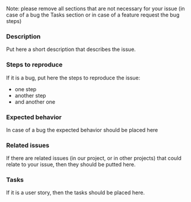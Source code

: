 Note: please remove all sections that are not necessary for your issue (in case of a bug the Tasks section or in case of
a feature request the bug steps)

### Description

Put here a short description that describes the issue.

### Steps to reproduce

If it is a bug, put here the steps to reproduce the issue:

- one step
- another step
- and another one

### Expected behavior

In case of a bug the expected behavior should be placed here

### Related issues

If there are related issues (in our project, or in other projects) that could relate to your issue, then they should be putted here.

### Tasks

If it is a user story, then the tasks should be placed here.
